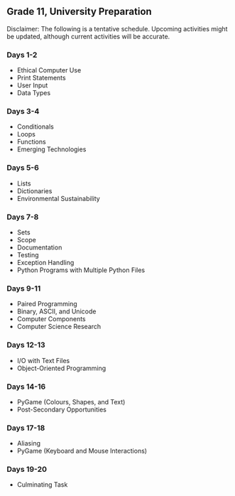 ## Grade 11, University Preparation

Disclaimer: The following is a tentative schedule. Upcoming activities might be updated, although current activities will be accurate.

### Days 1-2

* Ethical Computer Use
* Print Statements
* User Input
* Data Types

### Days 3-4

* Conditionals
* Loops
* Functions
* Emerging Technologies

### Days 5-6

* Lists
* Dictionaries
* Environmental Sustainability

### Days 7-8

* Sets
* Scope
* Documentation
* Testing
* Exception Handling
* Python Programs with Multiple Python Files

### Days 9-11

* Paired Programming
* Binary, ASCII, and Unicode
* Computer Components
* Computer Science Research

### Days 12-13

* I/O with Text Files
* Object-Oriented Programming

### Days 14-16

* PyGame (Colours, Shapes, and Text)
* Post-Secondary Opportunities

### Days 17-18

* Aliasing
* PyGame (Keyboard and Mouse Interactions)

### Days 19-20

* Culminating Task

